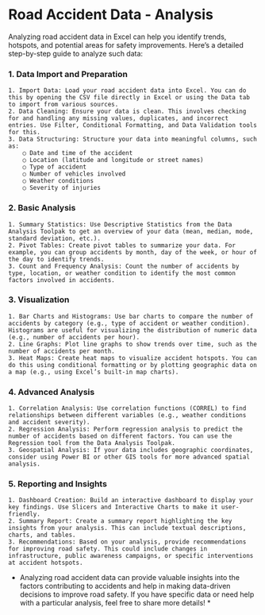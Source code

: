 # Road Accident Data - Analysis

Analyzing road accident data in Excel can help you identify trends, hotspots, and potential areas for safety improvements. Here’s a detailed step-by-step guide to analyze such data:
### 1. Data Import and Preparation
	1. Import Data: Load your road accident data into Excel. You can do this by opening the CSV file directly in Excel or using the Data tab to import from various sources.
	2. Data Cleaning: Ensure your data is clean. This involves checking for and handling any missing values, duplicates, and incorrect entries. Use Filter, Conditional Formatting, and Data Validation tools for this.
	3. Data Structuring: Structure your data into meaningful columns, such as:
		○ Date and time of the accident
		○ Location (latitude and longitude or street names)
		○ Type of accident
		○ Number of vehicles involved
		○ Weather conditions
		○ Severity of injuries
### 2. Basic Analysis
	1. Summary Statistics: Use Descriptive Statistics from the Data Analysis Toolpak to get an overview of your data (mean, median, mode, standard deviation, etc.).
	2. Pivot Tables: Create pivot tables to summarize your data. For example, you can group accidents by month, day of the week, or hour of the day to identify trends.
	3. Count and Frequency Analysis: Count the number of accidents by type, location, or weather condition to identify the most common factors involved in accidents.
### 3. Visualization
	1. Bar Charts and Histograms: Use bar charts to compare the number of accidents by category (e.g., type of accident or weather condition). Histograms are useful for visualizing the distribution of numeric data (e.g., number of accidents per hour).
	2. Line Graphs: Plot line graphs to show trends over time, such as the number of accidents per month.
	3. Heat Maps: Create heat maps to visualize accident hotspots. You can do this using conditional formatting or by plotting geographic data on a map (e.g., using Excel’s built-in map charts).
### 4. Advanced Analysis
	1. Correlation Analysis: Use correlation functions (CORREL) to find relationships between different variables (e.g., weather conditions and accident severity).
	2. Regression Analysis: Perform regression analysis to predict the number of accidents based on different factors. You can use the Regression tool from the Data Analysis Toolpak.
	3. Geospatial Analysis: If your data includes geographic coordinates, consider using Power BI or other GIS tools for more advanced spatial analysis.
### 5. Reporting and Insights
	1. Dashboard Creation: Build an interactive dashboard to display your key findings. Use Slicers and Interactive Charts to make it user-friendly.
	2. Summary Report: Create a summary report highlighting the key insights from your analysis. This can include textual descriptions, charts, and tables.
	3. Recommendations: Based on your analysis, provide recommendations for improving road safety. This could include changes in infrastructure, public awareness campaigns, or specific interventions at accident hotspots.
 
* Analyzing road accident data can provide valuable insights into the factors contributing to accidents and help in making data-driven decisions to improve road safety. If you have specific data or need help with a particular analysis, feel free to share more details! *


